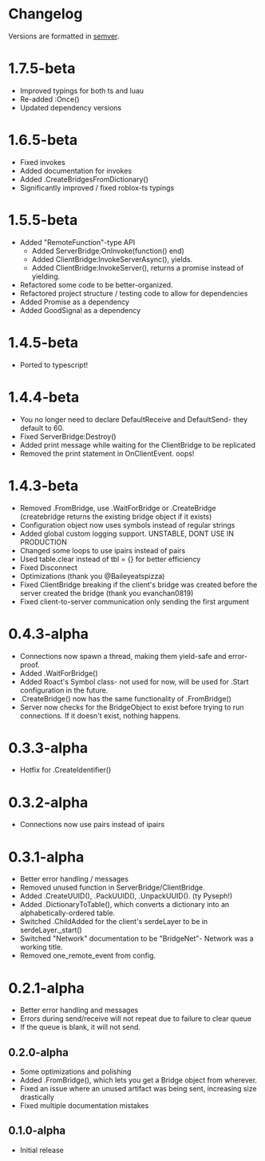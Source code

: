 # Changelog
Versions are formatted in [semver](https://semver.org/spec/v2.0.0.html).

# 1.7.5-beta
- Improved typings for both ts and luau
- Re-added :Once()
- Updated dependency versions

# 1.6.5-beta
- Fixed invokes
- Added documentation for invokes
- Added .CreateBridgesFromDictionary()
- Significantly improved / fixed roblox-ts typings

# 1.5.5-beta
- Added "RemoteFunction"-type API
	- Added ServerBridge:OnInvoke(function() end)
	- Added ClientBridge:InvokeServerAsync(), yields.
	- Added ClientBridge:InvokeServer(), returns a promise instead of yielding.
- Refactored some code to be better-organized.
- Refactored project structure / testing code to allow for dependencies
- Added Promise as a dependency
- Added GoodSignal as a dependency

# 1.4.5-beta
- Ported to typescript!

# 1.4.4-beta
- You no longer need to declare DefaultReceive and DefaultSend- they default to 60.
- Fixed ServerBridge:Destroy()
- Added print message while waiting for the ClientBridge to be replicated
- Removed the print statement in OnClientEvent. oops!

# 1.4.3-beta
- Removed .FromBridge, use .WaitForBridge or .CreateBridge (createbridge returns the existing bridge object if it exists)
- Configuration object now uses symbols instead of regular strings
- Added global custom logging support. UNSTABLE, DONT USE IN PRODUCTION
- Changed some loops to use ipairs instead of pairs
- Used table.clear instead of tbl = {} for better efficiency
- Fixed Disconnect
- Optimizations (thank you @Baileyeatspizza)
- Fixed ClientBridge breaking if the client's bridge was created before the server created the bridge (thank you evanchan0819)
- Fixed client-to-server communication only sending the first argument

# 0.4.3-alpha
- Connections now spawn a thread, making them yield-safe and error-proof.
- Added .WaitForBridge()
- Added Roact's Symbol class- not used for now, will be used for .Start configuration in the future.
- .CreateBridge() now has the same functionality of .FromBridge()
- Server now checks for the BridgeObject to exist before trying to run connections. If it doesn't exist, nothing happens.

# 0.3.3-alpha
- Hotfix for .CreateIdentifier()

# 0.3.2-alpha
- Connections now use pairs instead of ipairs

# 0.3.1-alpha
- Better error handling / messages
- Removed unused function in ServerBridge/ClientBridge.
- Added .CreateUUID(), .PackUUID(), .UnpackUUID(). (ty Pyseph!)
- Added .DictionaryToTable(), which converts a dictionary into an alphabetically-ordered table.
- Switched .ChildAdded for the client's serdeLayer to be in serdeLayer._start()
- Switched "Network" documentation to be "BridgeNet"- Network was a working title.
- Removed one_remote_event from config.

# 0.2.1-alpha
- Better error handling and messages
- Errors during send/receive will not repeat due to failure to clear queue
- If the queue is blank, it will not send. 

## 0.2.0-alpha
- Some optimizations and polishing
- Added .FromBridge(), which lets you get a Bridge object from wherever.
- Fixed an issue where an unused artifact was being sent, increasing size drastically
- Fixed multiple documentation mistakes

## 0.1.0-alpha
- Initial release